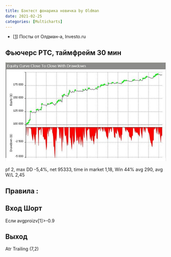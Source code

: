 ```yaml
---
title: Бэктест фонарика новичка by Oldman
date: 2021-02-25
categories: [Multicharts]
---
```



* <p>[<a href="https://club.investo.ru/viewtopic.php?f=14&t=122592&sid=97a0c13f647463bf27ea203794ecc24a">1</a>]        Посты от Олдман-а, Investo.ru </p>


## Фьючерс РТС, таймфрейм 30 мин

<img src="/images/fonarik_backtest.jpg" alt="Фундаментальный анализ">

pf 2, max DD -5,4%, net 95333, time in market 1,18,
Win 44% avg 290, avg W/L 2,45

## Правила :

## Вход Шорт
Если avgproizv[1]>-0.9

## Выход
Atr Trailing (7,2)
